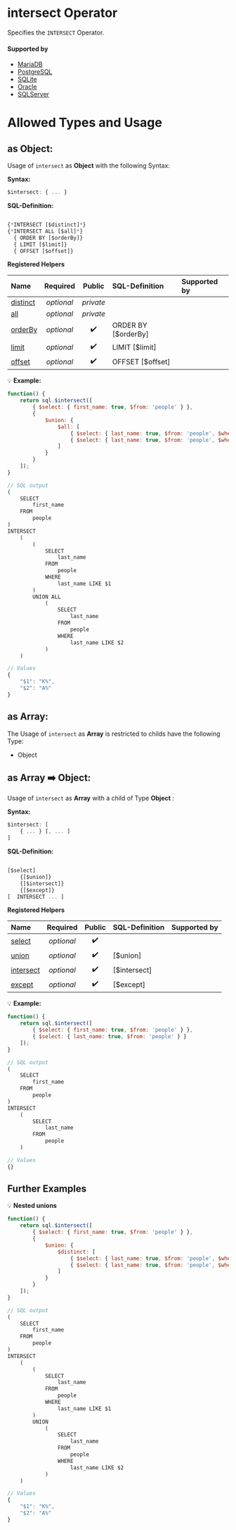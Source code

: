 # intersect Operator
Specifies the `INTERSECT` Operator.

#### Supported by
- [MariaDB](https://mariadb.com/kb/en/library/intersect/)
- [PostgreSQL](https://www.postgresql.org/docs/9.5/static/queries-union.html)
- [SQLite](https://sqlite.org/syntax/compound-select-stmt.html)
- [Oracle](https://docs.oracle.com/cd/B19306_01/server.102/b14200/queries004.htm)
- [SQLServer](https://docs.microsoft.com/en-us/sql/t-sql/language-elements/set-operators-except-and-intersect-transact-sql)

# Allowed Types and Usage

## as Object:

Usage of `intersect` as **Object** with the following Syntax:

**Syntax:**

```javascript
$intersect: { ... }
```

**SQL-Definition:**
```javascript

{*INTERSECT [$distinct]*}
{*INTERSECT ALL [$all]*}
  { ORDER BY [$orderBy]}
  { LIMIT [$limit]}
  { OFFSET [$offset]}
```

**Registered Helpers**

Name|Required|Public|SQL-Definition|Supported by
:---|:------:|:----:|:-------------|:-----------
[distinct](./private/distinct/)|*optional*|*private*||
[all](./private/all/)|*optional*|*private*||
[orderBy](../../../helpers/select/orderBy/)|*optional*|:heavy_check_mark:| ORDER BY  [$orderBy]|
[limit](../../../helpers/select/limit/)|*optional*|:heavy_check_mark:| LIMIT  [$limit]|
[offset](../../../helpers/select/offset/)|*optional*|:heavy_check_mark:| OFFSET  [$offset]|

:bulb: **Example:**
```javascript
function() {
    return sql.$intersect([
        { $select: { first_name: true, $from: 'people' } },
        {
            $union: {
                $all: [
                    { $select: { last_name: true, $from: 'people', $where: { last_name: sql.startsWith('K') } } },
                    { $select: { last_name: true, $from: 'people', $where: { last_name: sql.startsWith('A') } } }
                ]
            }
        }
    ]);
}

// SQL output
(
    SELECT
        first_name
    FROM
        people
)
INTERSECT
    (
        (
            SELECT
                last_name
            FROM
                people
            WHERE
                last_name LIKE $1
        )
        UNION ALL
            (
                SELECT
                    last_name
                FROM
                    people
                WHERE
                    last_name LIKE $2
            )
    )

// Values
{
    "$1": "K%",
    "$2": "A%"
}
```

## as Array:

The Usage of `intersect` as **Array** is restricted to childs have the following Type:

- Object

## as Array :arrow_right: Object:

Usage of `intersect` as **Array** with a child of Type **Object** :

**Syntax:**

```javascript
$intersect: [
    { ... } [, ... ]
]
```

**SQL-Definition:**
```javascript

[$select]
	{[$union]}
	{[$intersect]}
	{[$except]}
[  INTERSECT ... ]
```

**Registered Helpers**

Name|Required|Public|SQL-Definition|Supported by
:---|:------:|:----:|:-------------|:-----------
[select](../../../operators/select/)|*optional*|:heavy_check_mark:||
[union](../../../operators/union/)|*optional*|:heavy_check_mark:| [$union]|
[intersect](../../../operators/intersect/)|*optional*|:heavy_check_mark:| [$intersect]|
[except](../../../operators/except/)|*optional*|:heavy_check_mark:| [$except]|

:bulb: **Example:**
```javascript
function() {
    return sql.$intersect([
        { $select: { first_name: true, $from: 'people' } },
        { $select: { last_name: true, $from: 'people' } }
    ]);
}

// SQL output
(
    SELECT
        first_name
    FROM
        people
)
INTERSECT
    (
        SELECT
            last_name
        FROM
            people
    )

// Values
{}
```
## Further Examples

:bulb: **Nested unions**
```javascript
function() {
    return sql.$intersect([
        { $select: { first_name: true, $from: 'people' } },
        {
            $union: {
                $distinct: [
                    { $select: { last_name: true, $from: 'people', $where: { last_name: sql.startsWith('K') } } },
                    { $select: { last_name: true, $from: 'people', $where: { last_name: sql.startsWith('A') } } }
                ]
            }
        }
    ]);
}

// SQL output
(
    SELECT
        first_name
    FROM
        people
)
INTERSECT
    (
        (
            SELECT
                last_name
            FROM
                people
            WHERE
                last_name LIKE $1
        )
        UNION
            (
                SELECT
                    last_name
                FROM
                    people
                WHERE
                    last_name LIKE $2
            )
    )

// Values
{
    "$1": "K%",
    "$2": "A%"
}
```

